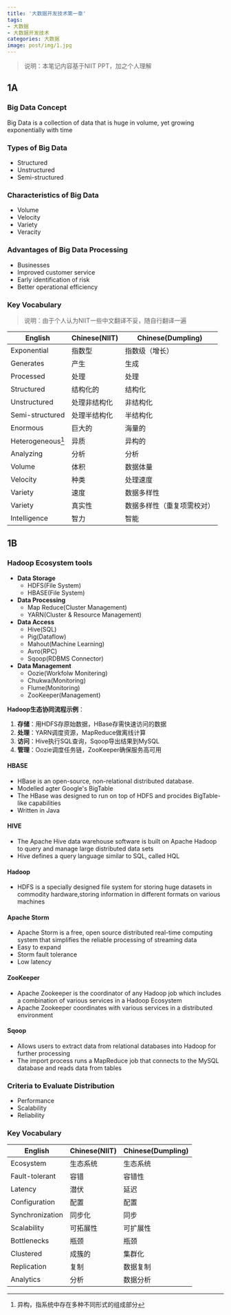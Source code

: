 ```yaml
---
title: '大数据开发技术第一章'
tags:
- 大数据
- 大数据开发技术
categories: 大数据
image: post/img/1.jpg
---
```


> 说明：本笔记内容基于NIIT PPT，加之个人理解

## 1A

### Big Data Concept

Big Data is a collection of data that is huge in volume, yet growing exponentially with time



### Types of Big Data

* Structured
* Unstructured
* Semi-structured



### Characteristics of Big Data

* Volume
* Velocity
* Variety
* Veracity



### Advantages of Big Data Processing

* Businesses
* Improved customer service
* Early identification of risk
* Better operational efficiency



### Key Vocabulary

> 说明：由于个人认为NIIT一些中文翻译不妥，随自行翻译一遍

| English           | Chinese(NIIT) | Chinese(Dumpling)          |
| ----------------- | ------------- | -------------------------- |
| Exponential       | 指数型        | 指数级（增长）             |
| Generates         | 产生          | 生成                       |
| Processed         | 处理          | 处理                       |
| Structured        | 结构化的      | 结构化                     |
| Unstructured      | 处理非结构化  | 非结构化                   |
| Semi-structured   | 处理半结构化  | 半结构化                   |
| Enormous          | 巨大的        | 海量的                     |
| Heterogeneous[^1] | 异质          | 异构的                     |
| Analyzing         | 分析          | 分析                       |
| Volume            | 体积          | 数据体量                   |
| Velocity          | 种类          | 处理速度                   |
| Variety           | 速度          | 数据多样性                 |
| Variety           | 真实性        | 数据多样性（重复项需校对） |
| Intelligence      | 智力          | 智能                       |

[^1]: 异构，指系统中存在多种不同形式的组成部分

## 1B

### Hadoop Ecosystem tools

* **Data Storage**
  * HDFS(File System)
  * HBASE(File System)
* **Data Processing**
  * Map Reduce(Cluster Management)
  * YARN(Cluster & Resource Management)
* **Data Access**
  * Hive(SQL)
  * Pig(Dataflow)
  * Mahout(Machine Learning)
  * Avro(RPC)
  * Sqoop(RDBMS Connector)
* **Data Management**
  * Oozie(Workfolw Monitering)
  * Chukwa(Monitoring)
  * Flume(Monitoring)
  * ZooKeeper(Management)



**Hadoop生态协同流程示例**：

1. **存储**：用HDFS存原始数据，HBase存需快速访问的数据
2. **处理**：YARN调度资源，MapReduce做离线计算
3. **访问**：Hive执行SQL查询，Sqoop导出结果到MySQL
4. **管理**：Oozie调度任务链，ZooKeeper确保服务高可用



#### HBASE

* HBase is an open-source, non-relational distributed database.
* Modelled agter Google's BigTable
* The HBase was designed to run on top of HDFS and procides BigTable-like capabilities
* Written in Java



#### HIVE

* The Apache Hive data warehouse software is built on Apache Hadoop to query and manage large distributed data sets
* Hive defines a query language similar to SQL, called HQL



#### Hadoop

* HDFS is a specially designed file system for storing huge datasets in commodity hardware,storing information in different formats on various machines



#### Apache Storm

* Apache Storm is a free, open source distributed real-time computing system that simplifies the reliable processing of streaming data
* Easy to expand
* Storm fault tolerance
* Low latency



#### ZooKeeper

* Apache Zookeeper is the coordinator of any Hadoop job which includes a combination of various services in a Hadoop Ecosystem
* Apache Zookeeper coordinates with various services in a distributed environment



#### Sqoop

* Allows users to extract data from relational databases into Hadoop for further processing
* The import process runs a MapReduce job that connects to the MySQL database and reads data from tables



### Criteria to Evaluate Distribution

* Performance
* Scalability
* Reliability



### Key Vocabulary

| English         | Chinese(NIIT) | Chinese(Dumpling) |
| --------------- | ------------- | ----------------- |
| Ecosystem       | 生态系统      | 生态系统          |
| Fault-tolerant  | 容错          | 容错性            |
| Latency         | 潜伏          | 延迟              |
| Configuration   | 配置          | 配置              |
| Synchronization | 同步化        | 同步              |
| Scalability     | 可拓展性      | 可扩展性          |
| Bottlenecks     | 瓶颈          | 瓶颈              |
| Clustered       | 成簇的        | 集群化            |
| Replication     | 复制          | 数据复制          |
| Analytics       | 分析          | 数据分析          |

